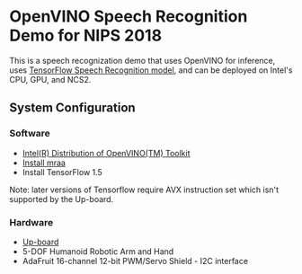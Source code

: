 # OpenVINO Speech Recognition Demo for NIPS 2018

This is a speech recognization demo that uses OpenVINO for inference, uses [TensorFlow Speech Recognition model](http://www.isca-speech.org/archive/interspeech_2015/papers/i15_1478.pdf), and can be deployed on Intel's CPU, GPU, and NCS2. 

## System Configuration

### Software
* [Intel(R) Distribution of OpenVINO(TM) Toolkit](https://software.intel.com/en-us/openvino-toolkit)
* [Install mraa](https://github.com/intel-iot-devkit/mraa)
* Install TensorFlow 1.5 

Note: later versions of Tensorflow require AVX instruction set which isn't supported by the Up-board.

### Hardware 
* [Up-board](https://up-board.org/)
* 5-DOF Humanoid Robotic Arm and Hand
* AdaFruit 16-channel 12-bit PWM/Servo Shield - I2C interface

